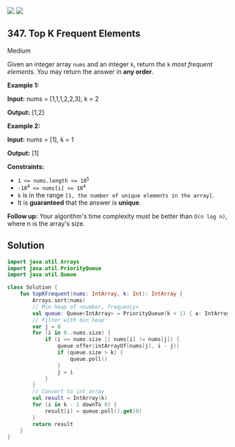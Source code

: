 [![](https://img.shields.io/github/stars/javadev/LeetCode-in-Kotlin?label=Stars&style=flat-square)](https://github.com/javadev/LeetCode-in-Kotlin)
[![](https://img.shields.io/github/forks/javadev/LeetCode-in-Kotlin?label=Fork%20me%20on%20GitHub%20&style=flat-square)](https://github.com/javadev/LeetCode-in-Kotlin/fork)

## 347\. Top K Frequent Elements

Medium

Given an integer array `nums` and an integer `k`, return _the_ `k` _most frequent elements_. You may return the answer in **any order**.

**Example 1:**

**Input:** nums = [1,1,1,2,2,3], k = 2

**Output:** [1,2]

**Example 2:**

**Input:** nums = [1], k = 1

**Output:** [1]

**Constraints:**

*   <code>1 <= nums.length <= 10<sup>5</sup></code>
*   <code>-10<sup>4</sup> <= nums[i] <= 10<sup>4</sup></code>
*   `k` is in the range `[1, the number of unique elements in the array]`.
*   It is **guaranteed** that the answer is **unique**.

**Follow up:** Your algorithm's time complexity must be better than `O(n log n)`, where n is the array's size.

## Solution

```kotlin
import java.util.Arrays
import java.util.PriorityQueue
import java.util.Queue

class Solution {
    fun topKFrequent(nums: IntArray, k: Int): IntArray {
        Arrays.sort(nums)
        // Min heap of <number, frequency>
        val queue: Queue<IntArray> = PriorityQueue(k + 1) { a: IntArray, b: IntArray -> a[1] - b[1] }
        // Filter with min heap
        var j = 0
        for (i in 0..nums.size) {
            if (i == nums.size || nums[i] != nums[j]) {
                queue.offer(intArrayOf(nums[j], i - j))
                if (queue.size > k) {
                    queue.poll()
                }
                j = i
            }
        }
        // Convert to int array
        val result = IntArray(k)
        for (i in k - 1 downTo 0) {
            result[i] = queue.poll().get(0)
        }
        return result
    }
}
```